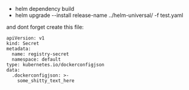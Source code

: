 - helm dependency build
- helm upgrade --install release-name  ../helm-universal/ -f test.yaml 

and dont forget create this file:
```
apiVersion: v1
kind: Secret
metadata:
  name: registry-secret
  namespace: default
type: kubernetes.io/dockerconfigjson
data:
  .dockerconfigjson: >-
    some_shitty_text_here
```
